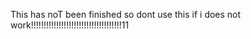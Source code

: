 This has noT been finished so dont use this if i does not work!!!!!!!!!!!!!!!!!!!!!!!!!!!!!!!!!!!!11
